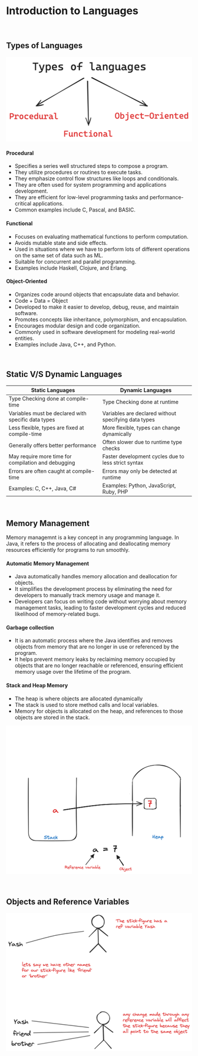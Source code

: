 # Introduction to Languages

<br>

## Types of Languages

![Visual represenatation of languages](../.assets/001/001.png)

#### Procedural

- Specifies a series well structured steps to compose a program.
- They utilize procedures or routines to execute tasks.
- They emphasize control flow structures like loops and conditionals.
- They are often used for system programming and applications development.
- They are efficient for low-level programming tasks and performance-critical applications.
- Common examples include C, Pascal, and BASIC.

#### Functional

- Focuses on evaluating mathematical functions to perform computation.
- Avoids mutable state and side effects.
- Used in situations where we have to perform lots of different operations on the same set of data such as ML.
- Suitable for concurrent and parallel programming.
- Examples include Haskell, Clojure, and Erlang.

#### Object-Oriented

- Organizes code around objects that encapsulate data and behavior.
- Code + Data = Object
- Developed to make it easier to develop, debug, reuse, and maintain software.
- Promotes concepts like inheritance, polymorphism, and encapsulation.
- Encourages modular design and code organization.
- Commonly used in software development for modeling real-world entities.
- Examples include Java, C++, and Python.

<br>

## Static V/S Dynamic Languages

| Static Languages                                    | Dynamic Languages                                    |
| --------------------------------------------------- | ---------------------------------------------------- |
| Type Checking done at compile-time                  | Type Checking done at runtime                        |
| Variables must be declared with specific data types | Variables are declared without specifying data types |
| Less flexible, types are fixed at compile-time      | More flexible, types can change dynamically          |
| Generally offers better performance                 | Often slower due to runtime type checks              |
| May require more time for compilation and debugging | Faster development cycles due to less strict syntax  |
| Errors are often caught at compile-time             | Errors may only be detected at runtime               |
| Examples: C, C++, Java, C#                          | Examples: Python, JavaScript, Ruby, PHP              |

<br>

## Memory Management

Memory managemnt is a key concept in any programming language. In Java, it refers to the process of allocating and deallocating memory resources efficiently for programs to run smoothly.

#### Automatic Memory Management

- Java automatically handles memory allocation and deallocation for objects.
- It simplifies the development process by eliminating the need for developers to manually track memory usage and manage it.
- Developers can focus on writing code without worrying about memory management tasks, leading to faster development cycles and reduced likelihood of memory-related bugs.

#### Garbage collection

- It is an automatic process where the Java identifies and removes objects from memory that are no longer in use or referenced by the program.
- It helps prevent memory leaks by reclaiming memory occupied by objects that are no longer reachable or referenced, ensuring efficient memory usage over the lifetime of the program.

#### Stack and Heap Memory

- The heap is where objects are allocated dynamically
- The stack is used to store method calls and local variables.
- Memory for objects is allocated on the heap, and references to those objects are stored in the stack.

![Visual represenatation of Objects and refvariables](../.assets/001/002.png)

<br>

## Objects and Reference Variables

![Visual represenatation of Objects and refvariables](../.assets/001/003.png)

<br>
